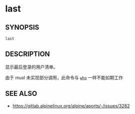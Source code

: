 last
====

## SYNOPSIS

	last

## DESCRIPTION

显示最后登录的用户清单。

由于 musl 未实现部分调用，此命令与 [`who`](./who.md#warnings) 一样不能如期工作

## SEE ALSO

* <https://gitlab.alpinelinux.org/alpine/aports/-/issues/3282>
